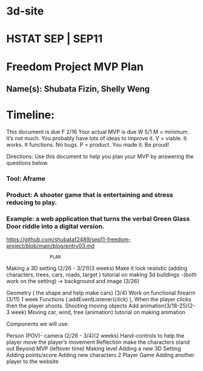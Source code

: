 # 3d-site






# HSTAT SEP | SEP11
# Freedom Project MVP Plan
## Name(s): Shubata Fizin, Shelly Weng

# Timeline:
This document is due F 2/16
Your actual MVP is due W 5/1
M = minimum. It’s not much. You probably have lots of ideas to improve it.
V = viable. It works. It functions. No bugs.
P = product. You made it. Be proud!


Directions: Use this document to help you plan your MVP by answering the questions below.

### Tool: Aframe
### Product: A shooter game that is entertaining and stress reducing to play.
### Example: a web application that turns the verbal Green Glass Door riddle into a digital version.


https://github.com/shubataf2489/sep11-freedom-project/blob/main/blog/entry03.md


				 	PLAN
Making a 3D setting (2/26 - 3/21)(3 weeks)
Make it look realistic (adding characters, trees, cars, roads, target )   	tutorial on making 3d buildings
  -(both work on the setting) → background and image (3/26)

Geometry ( the shape and help make cars) (3/4)
Work on functional firearm (3/11) 1 week
Functions
 (.addEventListener(click) ), When the player clicks then the player shoots.
Shooting moving objects
Add animation(3/18-25)(2-3 week)
Moving car, wind, tree (animation)
 tutorial on making animation


Components we will use:

Person (POV)- camera (2/26 - 3/4)(2 weeks)
Hand-controls to help the player move the player’s movement
Reflection make the characters stand out
Beyond MVP (leftover time)
Making level
Adding a new 3D Setting
Adding points/score
Adding new characters
2 Player Game
Adding another player to the website









